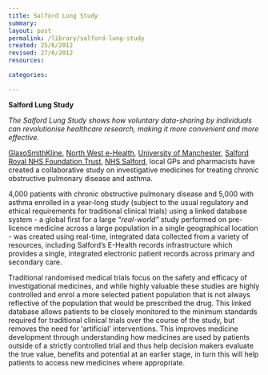 ```yaml
---
title: Salford Lung Study
summary: 
layout: post
permalink: /library/salford-lung-study
created: 25/6/2012
revised: 27/6/2012
resources:

categories:

---
```


<p><strong>Salford Lung Study</strong></p>
<p><em>The Salford Lung Study shows how voluntary data-sharing by individuals can revolutionise healthcare research, making it more convenient and more effective.</em></p>
<p><a href="http://www.gsk.com/uk/" rel="nofollow">GlaxoSmithKline</a>, <a href="http://www.nweh.org.uk/" rel="nofollow">North West e-Health</a>, <a href="http://www.manchester.ac.uk/" rel="nofollow">University of Manchester</a>, <a href="http://www.srft.nhs.uk/" rel="nofollow">Salford Royal NHS Foundation Trust</a>, <a href="http://www.salford.nhs.uk/" rel="nofollow">NHS Salford</a>, local GPs and pharmacists have created a collaborative study on investigative medicines for treating chronic obstructive pulmonary disease and asthma.</p>
<p>4,000 patients with chronic obstructive pulmonary disease and 5,000 with asthma enrolled in a year-long study (subject to the usual regulatory and ethical requirements for traditional clinical trials) using a linked database system - a global first for a large <em>“real-world”</em> study performed on pre-licence medicine across a large population in a single geographical location - was created using real-time, integrated data collected from a variety of resources, including Salford’s E-Health records infrastructure which provides a single, integrated electronic patient records across primary and secondary care.</p>
<p>Traditional randomised medical trials focus on the safety and efficacy of investigational medicines, and while highly valuable these studies are highly controlled and enrol a more selected patient population that is not always reflective of the population that would be prescribed the drug. This linked database allows patients to be closely monitored to the minimum standards required for traditional clinical trials over the course of the study, but removes the need for ‘artificial’ interventions. This improves medicine development through understanding how medicines are used by patients outside of a strictly controlled trial and thus help decision makers evaluate the true value, benefits and potential at an earlier stage, in turn this will help patients to access new medicines where appropriate.</p>
